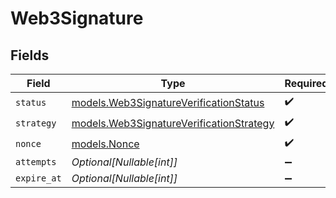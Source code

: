 # Web3Signature


## Fields

| Field                                                                                      | Type                                                                                       | Required                                                                                   | Description                                                                                | Example                                                                                    |
| ------------------------------------------------------------------------------------------ | ------------------------------------------------------------------------------------------ | ------------------------------------------------------------------------------------------ | ------------------------------------------------------------------------------------------ | ------------------------------------------------------------------------------------------ |
| `status`                                                                                   | [models.Web3SignatureVerificationStatus](../models/web3signatureverificationstatus.md)     | :heavy_check_mark:                                                                         | N/A                                                                                        | verified                                                                                   |
| `strategy`                                                                                 | [models.Web3SignatureVerificationStrategy](../models/web3signatureverificationstrategy.md) | :heavy_check_mark:                                                                         | N/A                                                                                        | web3_metamask_signature                                                                    |
| `nonce`                                                                                    | [models.Nonce](../models/nonce.md)                                                         | :heavy_check_mark:                                                                         | N/A                                                                                        | nonce_value                                                                                |
| `attempts`                                                                                 | *Optional[Nullable[int]]*                                                                  | :heavy_minus_sign:                                                                         | N/A                                                                                        | <nil>                                                                                      |
| `expire_at`                                                                                | *Optional[Nullable[int]]*                                                                  | :heavy_minus_sign:                                                                         | N/A                                                                                        | <nil>                                                                                      |